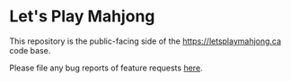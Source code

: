 # Let's Play Mahjong

This repository is the public-facing side of the https://letsplaymahjong.ca code base.

Please file any bug reports of feature requests [here](https://github.com/Pomax/mj/issues/new/choose).
